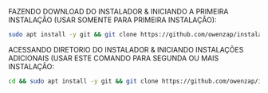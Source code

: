 FAZENDO DOWNLOAD DO INSTALADOR & INICIANDO A PRIMEIRA INSTALAÇÃO (USAR SOMENTE PARA PRIMEIRA INSTALAÇÃO):

```bash
sudo apt install -y git && git clone https://github.com/owenzap/instalador.git && sudo chmod -R 777 ./instalador && cd ./instalador && sudo ./install_primaria
```

ACESSANDO DIRETORIO DO INSTALADOR & INICIANDO INSTALAÇÕES ADICIONAIS (USAR ESTE COMANDO PARA SEGUNDA OU MAIS INSTALAÇÃO:
```bash
cd && sudo apt install -y git && git clone https://github.com/owenzap/instalador.git && sudo chmod -R 777 ./instalador && cd ./instalador && sudo ./install_instancia
```

